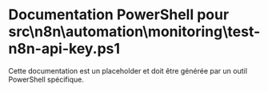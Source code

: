 # Documentation PowerShell pour src\n8n\automation\monitoring\test-n8n-api-key.ps1

Cette documentation est un placeholder et doit être générée par un outil PowerShell spécifique.
